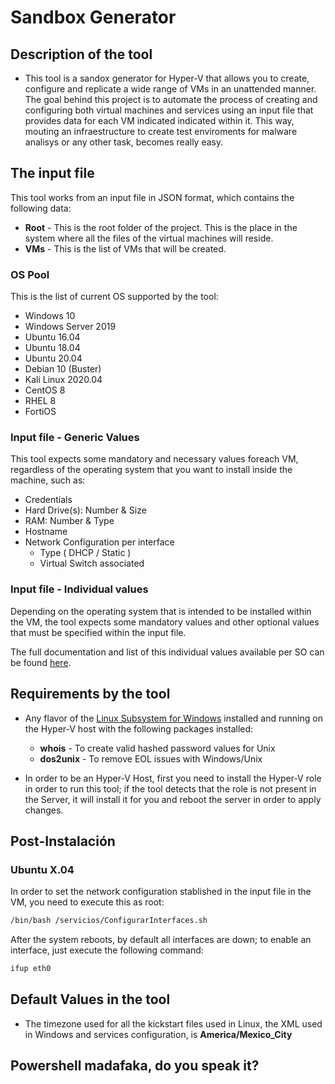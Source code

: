 # Sandbox Generator

## Description of the tool

* This tool is a sandox generator for Hyper-V that allows you to create, configure and replicate a wide range of VMs in an unattended manner. The goal behind this project is to automate the process of creating and configuring both virtual machines and services using an input file that provides data for each VM indicated indicated within it. This way, mouting an infraestructure to create test enviroments for malware analisys or any other task, becomes really easy.

## The input file

This tool works from an input file in JSON format, which contains the following data:

* **Root** - This is the root folder of the project. This is the place in the system where all the files of the virtual machines will reside.
* **VMs** - This is the list of VMs that will be created.

### OS Pool

This is the list of current OS supported by the tool:

* Windows 10
* Windows Server 2019
* Ubuntu 16.04 
* Ubuntu 18.04 
* Ubuntu 20.04 
* Debian 10 (Buster)
* Kali Linux 2020.04
* CentOS 8
* RHEL 8
* FortiOS

###  Input file - Generic Values

This tool expects some mandatory and necessary values foreach VM, regardless of the operating system that you want to install inside the machine, such as:

* Credentials
* Hard Drive(s): Number & Size  
* RAM: Number & Type 
* Hostname
* Network Configuration per interface
    * Type ( DHCP / Static )
    * Virtual Switch associated

### Input file - Individual values

Depending on the operating system that is intended to be installed within the VM, the tool expects some mandatory values and other optional values that must be specified within the input file.

The full documentation and list of this individual values available per SO can be found [here].

## Requirements by the tool

* Any flavor of the [Linux Subsystem for Windows] installed and running on the Hyper-V host with the following packages installed:

    - **whois** - To create valid hashed password values for Unix
    - **dos2unix** - To remove EOL issues with Windows/Unix

* In order to be an Hyper-V Host, first you need to install the Hyper-V role in order to run this tool; if the tool detects that the role is not present in the Server, it will install it for you and reboot the server in order to apply changes.

## Post-Instalación

### Ubuntu X.04

In order to set the network configuration stablished in the input file in the VM, you need to execute this as root:

```sh
/bin/bash /servicios/ConfigurarInterfaces.sh
```

After the system reboots, by default all interfaces are down; to enable an interface, just execute the following command:

```sh
ifup eth0
```

## Default Values in the tool

* The timezone used for all the kickstart files used in Linux, the XML used in Windows and services configuration,  is **America/Mexico_City**

## Powershell madafaka, do you speak it?

[here]: <https://docs.google.com/spreadsheets/d/13qQsPp08ocH_j-whSafJKate7DskU9h4aBCn-lr3qTU/edit#gid=492063908>
[Linux Subsystem for Windows]: <https://docs.microsoft.com/en-us/windows/wsl/install-win10> 